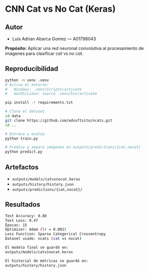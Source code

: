 # CNN Cat vs No Cat (Keras)
## Autor
- Luis Adrian Abarca Gomez — A01798043

  
**Propósito:** Aplicar una red neuronal convolutiva al procesamiento de imágenes para clasificar *cat* vs *no cat*.

## Reproducibilidad
```bash
python -m venv .venv
# Activa el entorno:
#   Windows: .venv\Scripts\activate
#   macOS/Linux: source .venv/bin/activate

pip install -r requirements.txt

# Clona el dataset
cd data
git clone https://github.com/adsoftsito/ncats.git
cd ..

# Entrena y evalúa
python train.py

# Predice y separa imágenes en outputs/predictions/{cat,nocat}
python predict.py
```

## Artefactos
- `outputs/models/catvsnocat.keras`
- `outputs/history/history.json`
- `outputs/predictions/{cat,nocat}/`

## Resultados
```bash
Test Accuracy: 0.88
Test Loss: 0.47
Épocas: 15
Optimizer: Adam (lr = 0.001)
Loss Function: Sparse Categorical Crossentropy
Dataset usado: ncats (cat vs nocat)

El modelo final se guardó en:
outputs/models/catvsnocat.keras

El historial de métricas se guardó en:
outputs/history/history.json
```


  
